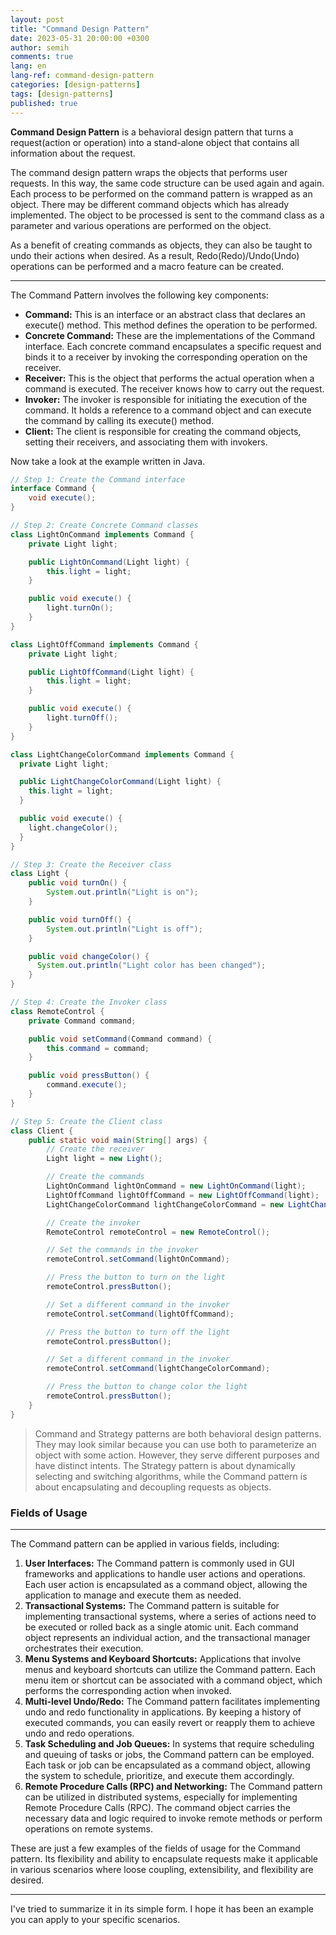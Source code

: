```yaml
---
layout: post
title: "Command Design Pattern"
date: 2023-05-31 20:00:00 +0300
author: semih
comments: true
lang: en
lang-ref: command-design-pattern
categories: [design-patterns]
tags: [design-patterns]
published: true
---
```

**Command Design Pattern** is a behavioral design pattern that turns a request(action or operation) into a stand-alone object that contains all information about the request.

The command design pattern wraps the objects that performs user requests. In this way, the same code structure can be used again and again. Each process to be performed on the command pattern is wrapped as an object.
There may be different command objects which has already implemented. The object to be processed is sent to the command class as a parameter and various operations are performed on the object.

As a benefit of creating commands as objects, they can also be taught to undo their actions when desired. As a result, Redo(Redo)/Undo(Undo) operations can be performed and a macro feature can be created.

---

The Command Pattern involves the following key components:
- **Command:** This is an interface or an abstract class that declares an execute() method. This method defines the operation to be performed.
- **Concrete Command:** These are the implementations of the Command interface. Each concrete command encapsulates a specific request and binds it to a receiver by invoking the corresponding operation on the receiver.
- **Receiver:** This is the object that performs the actual operation when a command is executed. The receiver knows how to carry out the request.
- **Invoker:** The invoker is responsible for initiating the execution of the command. It holds a reference to a command object and can execute the command by calling its execute() method.
- **Client:** The client is responsible for creating the command objects, setting their receivers, and associating them with invokers.

Now take a look at the example written in Java.

```java
// Step 1: Create the Command interface
interface Command {
    void execute();
}

// Step 2: Create Concrete Command classes
class LightOnCommand implements Command {
    private Light light;

    public LightOnCommand(Light light) {
        this.light = light;
    }

    public void execute() {
        light.turnOn();
    }
}

class LightOffCommand implements Command {
    private Light light;

    public LightOffCommand(Light light) {
        this.light = light;
    }

    public void execute() {
        light.turnOff();
    }
}

class LightChangeColorCommand implements Command {
  private Light light;

  public LightChangeColorCommand(Light light) {
    this.light = light;
  }

  public void execute() {
    light.changeColor();
  }
}

// Step 3: Create the Receiver class
class Light {
    public void turnOn() {
        System.out.println("Light is on");
    }

    public void turnOff() {
        System.out.println("Light is off");
    }

    public void changeColor() {
      System.out.println("Light color has been changed");
    }
}

// Step 4: Create the Invoker class
class RemoteControl {
    private Command command;

    public void setCommand(Command command) {
        this.command = command;
    }

    public void pressButton() {
        command.execute();
    }
}

// Step 5: Create the Client class
class Client {
    public static void main(String[] args) {
        // Create the receiver
        Light light = new Light();

        // Create the commands
        LightOnCommand lightOnCommand = new LightOnCommand(light);
        LightOffCommand lightOffCommand = new LightOffCommand(light);
        LightChangeColorCommand lightChangeColorCommand = new LightChangeColorCommand(light);

        // Create the invoker
        RemoteControl remoteControl = new RemoteControl();

        // Set the commands in the invoker
        remoteControl.setCommand(lightOnCommand);

        // Press the button to turn on the light
        remoteControl.pressButton();

        // Set a different command in the invoker
        remoteControl.setCommand(lightOffCommand);

        // Press the button to turn off the light
        remoteControl.pressButton();

        // Set a different command in the invoker
        remoteControl.setCommand(lightChangeColorCommand);

        // Press the button to change color the light
        remoteControl.pressButton();
    }
}
```

> Command and Strategy patterns are both behavioral design patterns. They may look similar because you can use both to parameterize an object with some action. However, they serve different purposes and have distinct intents.
The Strategy pattern is about dynamically selecting and switching algorithms, while the Command pattern is about encapsulating and decoupling requests as objects.

### Fields of Usage

---
The Command pattern can be applied in various fields, including:

1. **User Interfaces:** The Command pattern is commonly used in GUI frameworks and applications to handle user actions and operations. Each user action is encapsulated as a command object, allowing the application to manage and execute them as needed.
2. **Transactional Systems:** The Command pattern is suitable for implementing transactional systems, where a series of actions need to be executed or rolled back as a single atomic unit. Each command object represents an individual action, and the transactional manager orchestrates their execution.
3. **Menu Systems and Keyboard Shortcuts:** Applications that involve menus and keyboard shortcuts can utilize the Command pattern. Each menu item or shortcut can be associated with a command object, which performs the corresponding action when invoked.
4. **Multi-level Undo/Redo:** The Command pattern facilitates implementing undo and redo functionality in applications. By keeping a history of executed commands, you can easily revert or reapply them to achieve undo and redo operations.
5. **Task Scheduling and Job Queues:** In systems that require scheduling and queuing of tasks or jobs, the Command pattern can be employed. Each task or job can be encapsulated as a command object, allowing the system to schedule, prioritize, and execute them accordingly.
6. **Remote Procedure Calls (RPC) and Networking:** The Command pattern can be utilized in distributed systems, especially for implementing Remote Procedure Calls (RPC). The command object carries the necessary data and logic required to invoke remote methods or perform operations on remote systems.

These are just a few examples of the fields of usage for the Command pattern. Its flexibility and ability to encapsulate requests make it applicable in various scenarios where loose coupling, extensibility, and flexibility are desired.

---

I've tried to summarize it in its simple form. I hope it has been an example you can apply to your specific scenarios.
